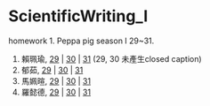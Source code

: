 # ScientificWriting_I
homework 1. Peppa pig season I 29~31.
1. 賴珮瑜, <a href='https://youtu.be/VKUZn1gqghc'>29</a> | <a href='https://youtu.be/vvKCWY2wK04'>30</a> | <a href='https://youtu.be/7fDntmvdrtM'>31</a> (29, 30 未產生closed caption)
2. 郁茹, <a href=''>29</a> | <a href='https://youtu.be/THbxIrHjAUw'>30</a> | <a href='https://youtu.be/HkNyPf2VAG4'>31</a>
3. 馬姵暄, <a href='https://youtu.be/o2DEstVaSFI'>29</a> | <a href='https://www.youtube.com/watch?v=yl_l1u3pdj8&feature=youtu.be'>30</a> | <a href='https://youtu.be/QpAuZFjIS_E'>31</a>
4. 羅懿德, <a href='https://www.youtube.com/watch?v=egTJsJ6-ruA'>29</a> | <a href='https://www.youtube.com/watch?v=qrG5xpv8zxk'>30</a> | <a href='https://www.youtube.com/watch?v=7bRpQ7wRnSo'>31</a>
